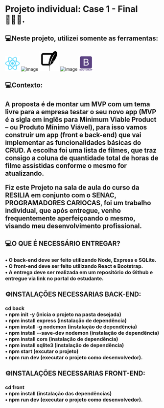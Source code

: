 # Projeto individual: Case 1 - Final 🧑🏾‍💻.

<h2>💻Neste projeto, utilizei somente as ferramentas: <p></h2>

![image](/img/react.png)
![image](https://user-images.githubusercontent.com/56053290/218258497-d0ddc8bf-a8dc-45b2-aba5-4614700e73d5.png)
![image](/img/sqlite.png)
![image](https://user-images.githubusercontent.com/56053290/218258400-46b576f3-03c0-4557-b984-189c104e5a51.png)
![image](/img/bootstrap.png)


<h2> 💻Contexto:</h2>

<h2>A proposta é de montar um MVP com um tema livre para a empresa testar o seu novo app (MVP é a sigla em inglês para Minimum Viable Product – ou Produto Mínimo Viável), para isso vamos construir um app (front e back-end) que vai implementar as funcionalidades básicas do CRUD. A escolha foi uma lista de filmes, que traz consigo a coluna de quantidade total de horas de filme assistidas conforme o mesmo for atualizando.

<p><p>
Fiz este Projeto na sala de aula do curso da RESILIA em conjunto com o SENAC, PROGRAMADORES CARIOCAS, foi um trabalho individual, que após entregue, venho frequentemente aperfeiçoando o mesmo, visando meu desenvolvimento profissional.</h2>

<h2> 💻O QUE É NECESSÁRIO ENTREGAR?</h2>

<h3>• O back-end deve ser feito utilizando Node, Express e SQLite.<br>
• O front-end deve ser feito utilizando React e Bootstrap.<br>
• A entrega deve ser realizada em um repositório do Github e entregue via link no portal do estudante.</h3>

<h2>⚙️INSTALAÇÕES NECESSARIAS BACK-END:</h2>
<h3>cd back<br>
• npm init -y (inicia o projeto na pasta desejada)<br>
• npm install express (instalação de dependência)<br>
• npm install -g nodemon (instalação de dependência)<br>
• npm install --save-dev nodemon (instalação de dependência)<br>
• npm install cors (instalação de dependência)<br>
• npm install sqlite3 (instalação de dependência)<br>
• npm start (excutar o projeto)<br>
• npm run dev (executar o projeto como desenvolvedor).</h3>
<h2>⚙️INSTALAÇÕES NECESSARIAS FRONT-END:</h2>
<h3>cd front<br>
• npm install (instalação das dependências)<br>
• npm run dev (executar o projeto como desenvolvedor).</h3>
